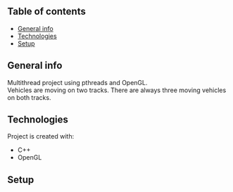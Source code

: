 ## Table of contents
* [General info](#general-info)
* [Technologies](#technologies)
* [Setup](#setup)

## General info
Multithread project using pthreads and OpenGL. <br />
Vehicles are moving on two tracks. There are always three moving vehicles on both tracks.

## Technologies
Project is created with:
* C++
* OpenGL
	
## Setup
